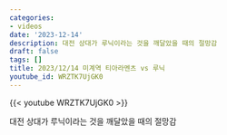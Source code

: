 ```yaml
---
categories:
- videos
date: '2023-12-14'
description: 대전 상대가 루닉이라는 것을 깨달았을 때의 절망감
draft: false
tags: []
title: 2023/12/14 미계역 티아라멘츠 vs 루닉
youtube_id: WRZTK7UjGK0
---
```



{{< youtube WRZTK7UjGK0 >}}

대전 상대가 루닉이라는 것을 깨달았을 때의 절망감